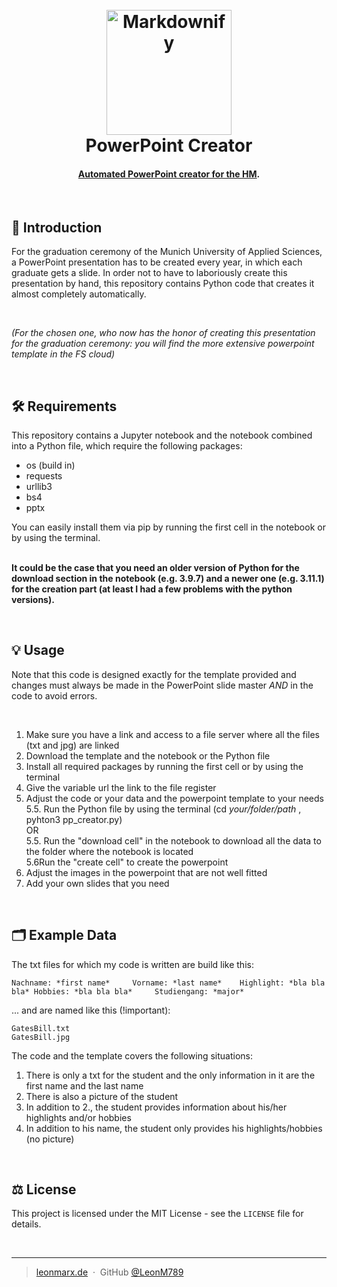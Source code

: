 <h1 align="center">
  <br>
  <a href="https://leonmarx.de"><img src="https://leonmarx.de/other_pictures/github_logo.jpeg" alt="Markdownify" width="200"></a>
  <br>
  PowerPoint Creator
  <br>
</h1>

<h4 align="center"><b><u>Automated PowerPoint creator for the <a href="https://hm.edu" target="_blank">HM</b></u></a>.</h4>

<!---
<p align="center">
  <a href="#introduction">Introduction</a> •
  <a href="#Requirements">Requirements</a> •
  <a href="#Usage">Usage</a> •
  <a href="#Example-function">Example Function</a> •
  <a href="#related">Related</a> •
  <a href="#license">License</a>
</p>
--->
 
<br>

## 📝 Introduction
For the graduation ceremony of the Munich University of Applied Sciences, a PowerPoint presentation has to be created every year, in which each graduate gets a slide. In order not to have to laboriously create this presentation by hand, this repository contains Python code that creates it almost completely automatically.

<br>

*(For the chosen one, who now has the honor of creating this presentation for the graduation ceremony: you will find the more extensive powerpoint template in the FS cloud)*

<br>

## 🛠️ Requirements
This repository contains a Jupyter notebook and the notebook combined into a Python file, which require the following packages:
<ul>
  <li>os (build in)</li>
  <li>requests</li>
  <li>urllib3</li>
  <li>bs4</li>
  <li>pptx</li>
</ul>
You can easily install them via pip by running the first cell in the notebook or by using the terminal.

<br>
<br>

**It could be the case that you need an older version of Python for the download section in the notebook (e.g. 3.9.7) and a newer one (e.g. 3.11.1) for the creation part (at least I had a few problems with the python versions).**

<br>

## 💡 Usage
Note that this code is designed exactly for the template provided and changes must always be made in the PowerPoint slide master *AND* in the code to avoid errors.

<br>

1. Make sure you have a link and access to a file server where all the files (txt and jpg) are linked
2. Download the template and the notebook or the Python file
3. Install all required packages by running the first cell or by using the terminal
4. Give the variable url the link to the file register
5. Adjust the code or your data and the powerpoint template to your needs <br>
    5.5. Run the Python file by using the terminal (cd *your/folder/path* , pyhton3 pp_creator.py) <br>
    OR <br>
    5.5. Run the "download cell" in the notebook to download all the data to the folder where the notebook is located <br>
    5.6Run the "create cell" to create the powerpoint <br>
6. Adjust the images in the powerpoint that are not well fitted <br>
7. Add your own slides that you need

<br>

## 🗂️ Example Data
The txt files for which my code is written are build like this: 

```
Nachname: *first name*     Vorname: *last name*    Highlight: *bla bla bla* Hobbies: *bla bla bla*     Studiengang: *major* 
```
... and are named like this (!important):
```
GatesBill.txt
GatesBill.jpg
```

The code and the template covers the following situations:
1. There is only a txt for the student and the only information in it are the first name and the last name
2. There is also a picture of the student
3. In addition to 2., the student provides information about his/her highlights and/or hobbies 
3. In addition to his name, the student only provides his highlights/hobbies (no picture)

<br>
<!---
## 🧡 You may also like...

- [FlappyBird AI](https://github.com/LeonM789/FlappyBirdAI.git) - A neural network in Python

<br>
--->

## ⚖️ License

This project is licensed under the MIT License - see the `LICENSE` file for details.

<br>

---

> [leonmarx.de](https://www.leonmarx.de) &nbsp;&middot;&nbsp;
> GitHub [@LeonM789](https://github.com/LeonM789) 
